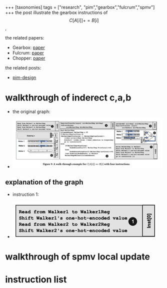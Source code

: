 +++
[taxonomies]
tags = ["research", "pim","gearbox","fulcrum","spmv"]
+++
the post illustrate the gearbox instructions of $$C[A[i]] += B[i]$$,

the related papers:
- Gearbox: [paper](/pdf/Gearbox.pdf)
- Fulcrum: [paper](/pdf/Fulcrum_A_Simplified_Control_and_Access_Mechanism_Toward_Flexible_and_Practical_In-Situ_Accelerators.pdf)
- Chopper: [paper](/pdf/CHOPPER-HPCA-23.pdf)

the related posts:
- [pim-design](@/posts/2023-03-10-pim-design.md)

# walkthrough of inderect c,a,b
- the original graph:

- ![gearbox_walk_through](/img/gearbox_walk_through.png)

## explanation of the graph
- instruction 1:

- ![gearbox_walk_through_1](/img/ins1.png)



# walkthrough of spmv local update

# instruction list